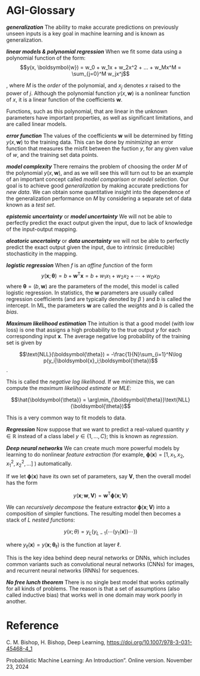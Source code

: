 # AGI-Glossary

***generalization*** The ability to make accurate predictions on previously unseen inputs is a key goal in machine learning and is known as generalization.

***linear models & polynomial regression***
When we fit some data using a polynomial function of the form:
$$y(x, \boldsymbol{w}) = w_0 + w_1x + w_2x^2 + ... + w_Mx^M = \sum_{j=0}^M w_jx^j$$

, where $M$ is the *order* of the polynomial, and $x_j$ denotes $x$ raised to the power of $j$.
Although the polynomial function $y(x, \boldsymbol{w})$ is a nonlinear function of $x$, it is a linear function of the coefficients $\boldsymbol{w}$.

Functions, such as this polynomial, that are linear in the unknown parameters have important properties, as well as significant limitations, and are called linear models.

***error function***
The values of the coefficients $\boldsymbol{w}$ will be determined by fitting $y(x, \boldsymbol{w})$ to the training data. This can be done by *minimizing* an error function that measures the misfit between the fuction $y$, for any given value of $w$, and the training set data points.

***model complexity***
There remains the problem of choosing the order $M$ of the polynomial $y(x, \boldsymbol{w})$, and as we will see this will turn out to be an example of an important concept called *model comparison* or *model selection*.
Our goal is to achieve good *generalization* by making accurate predictions for *new data*. We can obtain some quantitative insight into the dependence of the generalization performance on $M$ by considering a separate set of data known as a *test set*.

***epistemic uncertainty*** or ***model uncertainty*** We will not be able to perfectly predict the exact output given the input, due to lack of knowledge of the input-output mapping.

***aleatoric uncertainty*** or ***data uncertainty*** we will not be able to perfectly predict the exact output given the input, due to intrinsic (irreducible) stochasticity in the mapping.

***logistic regression***
When $f$ is an *affine function* of the form
$$y(\boldsymbol{x};\boldsymbol{\theta})=b+\boldsymbol{w}^\mathsf{T}\boldsymbol{x}=b+w_1x_1+w_2x_2+\cdots+w_Dx_D$$
where $\boldsymbol{\theta} = (b, \boldsymbol{w})$ are the parameters of the model, this model is called logistic regression.
In statistics, the $\boldsymbol{w}$ parameters are usually called regression coefficients (and are typically denoted by $\beta$ ) and $b$ is called the intercept. In ML, the parameters $\boldsymbol{w}$ are called the *weights* and $b$ is called the *bias*.

***Maximum likelihood estimation***
The intuition is that a good model (with low loss) is one that assigns a high probability to the true output $y$ for each corresponding input $\boldsymbol{x}$. The average negative log probability of the training set is given by

$$\text{NLL}(\boldsymbol{\theta}) = -\frac{1}{N}\sum_{i=1}^N\log p(y_i|\boldsymbol{x}_i;\boldsymbol{\theta})$$
.

This is called the *negative log likelihood*. If we minimize this, we can compute the *maximum likelihood estimate* or *MLE*:

$$\hat{\boldsymbol{\theta}} = \arg\min_{\boldsymbol{\theta}}\text{NLL}(\boldsymbol{\theta})$$

This is a very common way to fit models to data.

***Regression***
Now suppose that we want to predict a real-valued quantity $y\in\mathbb{R}$ instead of a class label $y \in \{1, \ldots, C\}$; this is known as *regression*.


***Deep neural networks***
We can create much more powerful models by learning to do nonlinear *feature extraction* (for example, $\boldsymbol{\phi}(\boldsymbol{x})=[1,x_1,x_2,x_1^2,x_2^2,\ldots]$ ) automatically.

If we let $\boldsymbol{\phi}(\boldsymbol{x})$ have its own set of parameters, say $\mathbf{V}$, then the overall model has the form

$$y(\boldsymbol{x};\boldsymbol{w},\mathbf{V})=\boldsymbol{w}^\mathsf{T}\boldsymbol{\phi}(\boldsymbol{x};\mathbf{V})$$

We can *recursively decompose* the feature extractor $\boldsymbol{\phi}(\boldsymbol{x};\mathbf{V})$ into a composition of simpler functions.
The resulting model then becomes a stack of $L$ *nested functions*:

$$y(x;\theta)=y_L(y_{L-1}(\cdots (y_1(\boldsymbol{x})) \cdots ))$$

where $y_\ell(\boldsymbol{x})=y(\boldsymbol{x};\boldsymbol{\theta}_\ell)$ is the function at layer $\ell$.

This is the key idea behind deep neural networks or DNNs, which includes common variants such as convolutional neural networks (CNNs) for images, and recurrent neural networks (RNNs) for sequences.

***No free lunch theorem***
There is no single best model that works optimally for all kinds of problems. The reason is that a set of assumptions (also called inductive bias) that works well in one domain may work poorly in another.
# Reference
C. M. Bishop, H. Bishop, Deep Learning, https://doi.org/10.1007/978-3-031-45468-4_1

Probabilistic Machine Learning: An Introduction”. Online version. November 23, 2024